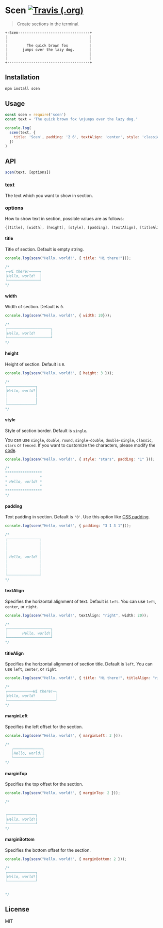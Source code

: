 # Scen [![Travis (.org)](https://img.shields.io/travis/chunqiuyiyu/scen.svg?style=flat-square)](https://travis-ci.org/chunqiuyiyu/scen)
> Create sections in the terminal.

```
+-Scen---------------------------------+
|                                      |
|                                      |
|         The quick brown fox          |
|       jumps over the lazy dog.       |
|                                      |
|                                      |
+--------------------------------------+
```

## Installation
```js
npm install scen
```

## Usage

```js
const scen = require('scen')
const text = 'The quick brown fox \njumps over the lazy dog.'

console.log(
  scen(text, { 
    title: 'Scen', padding: '2 6', textAlign: 'center', style: 'classic'
  })
)
```

## API
```javascript
scen(text, [options])
```

### text
The text which you want to show in section.

### options
How to show text in section, possible values are as follows:

```javascript
{[title], [width], [height], [style], [padding], [textAlign], [titleAlign], [marginTop], [marginLeft], [marginBottom]}
``` 

#### title
Title of section. Default is empty string.

```javascript
console.log(scen("Hello, world!", { title: "Hi there!"}));

/*
┌─Hi there!─────┐
│Hello, world!  │
└───────────────┘
*/
```

#### width
Width of section. Default is `0`. 

```javascript
console.log(scen("Hello, world!", { width: 20}));

/*
┌────────────────────┐
│Hello, world!       │
└────────────────────┘
*/
```

#### height
Height of section. Default is `0`. 

```javascript
console.log(scen("Hello, world!", { height: 3 }));

/*
┌─────────────┐
│Hello, world!│
│             │
│             │
└─────────────┘
*/
```

#### style
Style of section border. Default is `single`. 

You can use `single`, `double`, `round`, `single-double`, `double-single`, `classic`, `stars` or `fenced`. If you want to customize the characters, please modify the [code](lib/border.js).

```javascript
console.log(scen("Hello, world!", { style: "stars", padding: "1" }));

/*
*****************
*               *
* Hello, world! *
*               *
*****************
*/
```

#### padding
Text padding in section. Default is `'0'`. Use this option like [CSS padding](https://developer.mozilla.org/en-US/docs/Web/CSS/padding).

```javascript
console.log(scen("Hello, world!", { padding: "3 1 3 1"}));

/*
┌───────────────┐
│               │
│               │
│               │
│ Hello, world! │
│               │
│               │
│               │
└───────────────┘
*/
```

#### textAlign

Specifies the horizontal alignment of text. Default is `left`. You can use `left`, `center`, or `right`.

```javascript
console.log(scen("Hello, world!", textAlign: "right", width: 20));

/*
┌────────────────────┐
│       Hello, world!│
└────────────────────┘
*/
```

#### titleAlign

Specifies the horizontal alignment of section title. Default is `left`. You can use `left`, `center`, or `right`.

```javascript
console.log(scen("Hello, world!", { title: "Hi there!", titleAlign: "right", width: 20 }));

/*
┌────────────Hi there!─┐
│Hello, world!         │
└──────────────────────┘
*/
```

#### marginLeft

Specifies the left offset for the section.

```javascript
console.log(scen("Hello, world!", { marginLeft: 3 }));

/*
   ┌─────────────┐
   │Hello, world!|
   └─────────────┘
*/
```

#### marginTop

Specifies the top offset for the section.

```javascript
console.log(scen("Hello, world!", { marginTop: 2 }));

/*


┌─────────────┐
│Hello, world!|
└─────────────┘
*/
```

#### marginBottom

Specifies the bottom offset for the section.

```javascript
console.log(scen("Hello, world!", { marginBottom: 2 }));

/*
┌─────────────┐
│Hello, world!|
└─────────────┘


*/
```

## License
MIT
